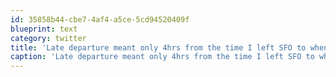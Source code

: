 ```yaml
---
id: 35858b44-cbe7-4af4-a5ce-5cd94520409f
blueprint: text
category: twitter
title: 'Late departure meant only 4hrs from the time I left SFO to when I landed in YLW (including connection in SEA). Crazy.'
caption: 'Late departure meant only 4hrs from the time I left SFO to when I landed in YLW (including connection in SEA). Crazy.'
---
```

